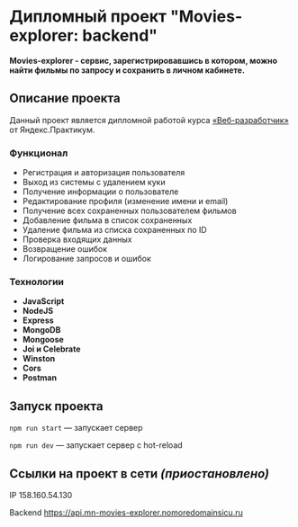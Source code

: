 # Дипломный проект "Movies-explorer: backend"

**Movies-explorer - сервис, зарегистрировавшись в котором, можно найти фильмы по запросу и сохранить в личном кабинете.**

## Описание проекта

Данный проект является дипломной работой курса [«Веб-разработчик»](https://practicum.yandex.ru/web/) от Яндекс.Практикум.

### Функционал

* Регистрация и авторизация пользователя
* Выход из системы с удалением куки
* Получение информации о пользователе
* Редактирование профиля (изменение имени и email)
* Получение всех сохраненных пользователем фильмов
* Добавление фильма в список сохраненных
* Удаление фильма из списка сохраненных по ID
* Проверка входящих данных
* Возвращение ошибок
* Логирование запросов и ошибок

### Технологии

* **JavaScript**
* **NodeJS**
* **Express**
* **MongoDB**
* **Mongoose**
* **Joi и Celebrate**
* **Winston**
* **Cors**
* **Postman**

## Запуск проекта

`npm run start` — запускает сервер

`npm run dev` — запускает сервер с hot-reload

## Ссылки на проект в сети _(приостановлено)_

IP 158.160.54.130

Backend <https://api.mn-movies-explorer.nomoredomainsicu.ru>
